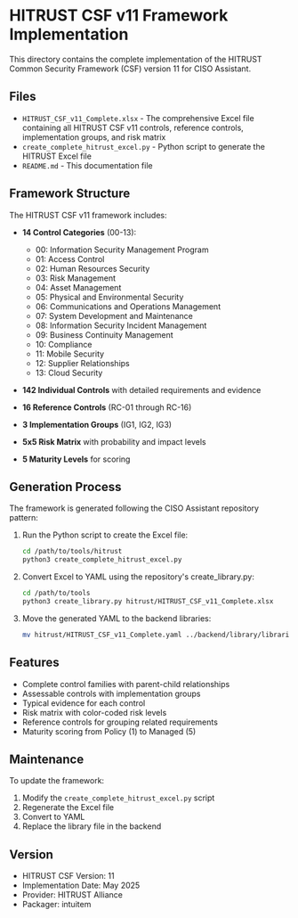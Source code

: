# HITRUST CSF v11 Framework Implementation

This directory contains the complete implementation of the HITRUST Common Security Framework (CSF) version 11 for CISO Assistant.

## Files

- `HITRUST_CSF_v11_Complete.xlsx` - The comprehensive Excel file containing all HITRUST CSF v11 controls, reference controls, implementation groups, and risk matrix
- `create_complete_hitrust_excel.py` - Python script to generate the HITRUST Excel file
- `README.md` - This documentation file

## Framework Structure

The HITRUST CSF v11 framework includes:

- **14 Control Categories** (00-13):
  - 00: Information Security Management Program
  - 01: Access Control
  - 02: Human Resources Security
  - 03: Risk Management
  - 04: Asset Management
  - 05: Physical and Environmental Security
  - 06: Communications and Operations Management
  - 07: System Development and Maintenance
  - 08: Information Security Incident Management
  - 09: Business Continuity Management
  - 10: Compliance
  - 11: Mobile Security
  - 12: Supplier Relationships
  - 13: Cloud Security

- **142 Individual Controls** with detailed requirements and evidence
- **16 Reference Controls** (RC-01 through RC-16)
- **3 Implementation Groups** (IG1, IG2, IG3)
- **5x5 Risk Matrix** with probability and impact levels
- **5 Maturity Levels** for scoring

## Generation Process

The framework is generated following the CISO Assistant repository pattern:

1. Run the Python script to create the Excel file:
   ```bash
   cd /path/to/tools/hitrust
   python3 create_complete_hitrust_excel.py
   ```

2. Convert Excel to YAML using the repository's create_library.py:
   ```bash
   cd /path/to/tools
   python3 create_library.py hitrust/HITRUST_CSF_v11_Complete.xlsx
   ```

3. Move the generated YAML to the backend libraries:
   ```bash
   mv hitrust/HITRUST_CSF_v11_Complete.yaml ../backend/library/libraries/hitrust-csf-v11.yaml
   ```

## Features

- Complete control families with parent-child relationships
- Assessable controls with implementation groups
- Typical evidence for each control
- Risk matrix with color-coded risk levels
- Reference controls for grouping related requirements
- Maturity scoring from Policy (1) to Managed (5)

## Maintenance

To update the framework:
1. Modify the `create_complete_hitrust_excel.py` script
2. Regenerate the Excel file
3. Convert to YAML
4. Replace the library file in the backend

## Version

- HITRUST CSF Version: 11
- Implementation Date: May 2025
- Provider: HITRUST Alliance
- Packager: intuitem

